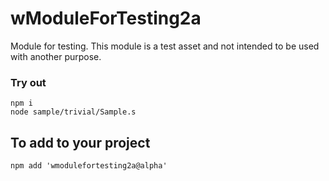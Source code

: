 # wModuleForTesting2a

Module for testing. This module is a test asset and not intended to be used with another purpose.

### Try out

```
npm i
node sample/trivial/Sample.s
```

## To add to your project
```
npm add 'wmodulefortesting2a@alpha'
```

